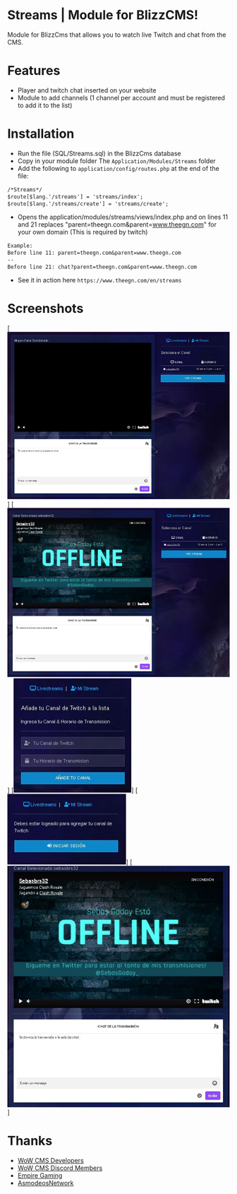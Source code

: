 # Streams | Module for BlizzCMS!

Module for BlizzCms that allows you to watch live Twitch and chat from the CMS.

# Features
- Player and twitch chat inserted on your website
- Module to add channels (1 channel per account and must be registered to add it to the list)
# Installation
- Run the file (SQL/Streams.sql) in the BlizzCms database
- Copy in your module folder The `Application/Modules/Streams` folder
- Add the following to `application/config/routes.php` at the end of the file:

```
/*Streams*/
$route[$lang.'/streams'] = 'streams/index';
$route[$lang.'/streams/create'] = 'streams/create';
```

- Opens the application/modules/streams/views/index.php and on lines 11 and 21 replaces "parent=theegn.com&parent=www.theegn.com" for your own domain (This is required by twitch)

```
Example:
Before line 11: parent=theegn.com&parent=www.theegn.com
--
Before line 21: chat?parent=theegn.com&parent=www.theegn.com
```
- See it in action here `https://www.theegn.com/en/streams`
# Screenshots
[![Captura1](https://raw.githubusercontent.com/AsmodeosNetworkCO/Module_BlizzCMS-Streams/master/screenshots/screenshot-1.JPG "Captura1")]
[![Captura2](https://raw.githubusercontent.com/AsmodeosNetworkCO/Module_BlizzCMS-Streams/master/screenshots/screenshot-2.JPG "Captura2")]
[![Captura3](https://raw.githubusercontent.com/AsmodeosNetworkCO/Module_BlizzCMS-Streams/master/screenshots/screenshot-3.JPG "Captura3")]
[![Captura4](https://raw.githubusercontent.com/AsmodeosNetworkCO/Module_BlizzCMS-Streams/master/screenshots/screenshot-4.JPG "Captura4")]
[![Captura5](https://raw.githubusercontent.com/AsmodeosNetworkCO/Module_BlizzCMS-Streams/master/screenshots/screenshot-5.JPG "Captura5")]

# Thanks
- [WoW CMS Developers](https://wow-cms.com "BlizzCMS")
- [WoW CMS Discord Members](https://discord.gg/vZG9vpS "WoW CMS Discord Members")
- [Empire Gaming](https://www.theegn.com/ "Empire Gaming")
- [AsmodeosNetwork](https://github.com/AsmodeosNetworkCO/Module_BlizzCMS-streams "AsmodeosNetwork(No longer maintained)")
